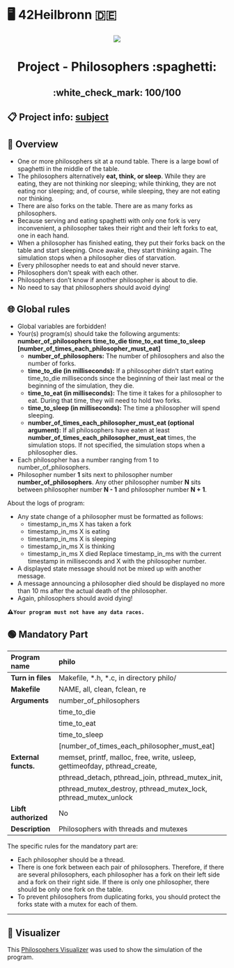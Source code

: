 # :desktop_computer: 42Heilbronn :de:

<p align="center">
  <img src="https://github.com/Tilek12/42-project-badges/blob/main/badges/philosopherse.png">
</p>

<h1 align="center">
  Project - Philosophers :spaghetti:
  <h2 align="center">
    :white_check_mark: 100/100
  </h2>
</h1>

## :clipboard: Project info: [subject](https://github.com/Tilek12/42HN-philosophers/blob/master/philo/.git_docs_philosophers/en.subject_philosophers.pdf)

## :beginner: Overview ##

- One or more philosophers sit at a round table.
There is a large bowl of spaghetti in the middle of the table.
- The philosophers alternatively **eat, think, or sleep**.
While they are eating, they are not thinking nor sleeping;
while thinking, they are not eating nor sleeping;
and, of course, while sleeping, they are not eating nor thinking.
- There are also forks on the table. There are as many forks as philosophers.
- Because serving and eating spaghetti with only one fork is very inconvenient, a
philosopher takes their right and their left forks to eat, one in each hand.
- When a philosopher has finished eating, they put their forks back on the table and
start sleeping. Once awake, they start thinking again. The simulation stops when
a philosopher dies of starvation.
- Every philosopher needs to eat and should never starve.
- Philosophers don’t speak with each other.
- Philosophers don’t know if another philosopher is about to die.
- No need to say that philosophers should avoid dying!

## :globe_with_meridians: Global rules ##

- Global variables are forbidden!
- Your(s) program(s) should take the following arguments:
**number_of_philosophers time_to_die time_to_eat time_to_sleep
[number_of_times_each_philosopher_must_eat]**
  - **number_of_philosophers:** The number of philosophers and also the number
of forks.
  - **time_to_die (in milliseconds):** If a philosopher didn’t start eating time_to_die
milliseconds since the beginning of their last meal or the beginning of the simulation, they die.
  - **time_to_eat (in milliseconds):** The time it takes for a philosopher to eat.
During that time, they will need to hold two forks.
  - **time_to_sleep (in milliseconds):** The time a philosopher will spend sleeping.
  - **number_of_times_each_philosopher_must_eat (optional argument):** If all
philosophers have eaten at least **number_of_times_each_philosopher_must_eat**
times, the simulation stops. If not specified, the simulation stops when a
philosopher dies.
- Each philosopher has a number ranging from 1 to number_of_philosophers.
- Philosopher number **1** sits next to philosopher number **number_of_philosophers**.
Any other philosopher number **N** sits between philosopher number **N - 1** and philosopher number **N + 1**.

About the logs of program:
- Any state change of a philosopher must be formatted as follows:
  - timestamp_in_ms X has taken a fork
  - timestamp_in_ms X is eating
  - timestamp_in_ms X is sleeping
  - timestamp_in_ms X is thinking
  - timestamp_in_ms X died
Replace timestamp_in_ms with the current timestamp in milliseconds
and X with the philosopher number.
- A displayed state message should not be mixed up with another message.
- A message announcing a philosopher died should be displayed no more than 10 ms
after the actual death of the philosopher.
- Again, philosophers should avoid dying!

**:warning:`Your program must not have any data races.`**

## :green_circle: Mandatory Part

**Program name**     | philo
:---                 |:---
**Turn in files**    | Makefile, *.h, *.c, in directory philo/
**Makefile**         | NAME, all, clean, fclean, re
**Arguments**        | number_of_philosophers 
|                    | time_to_die 
|                    | time_to_eat 
|                    | time_to_sleep 
|                    | [number_of_times_each_philosopher_must_eat]
**External functs.** | memset, printf, malloc, free, write, usleep, gettimeofday, pthread_create,
|                    | pthread_detach, pthread_join, pthread_mutex_init,
|                    | pthread_mutex_destroy, pthread_mutex_lock, pthread_mutex_unlock
**Libft authorized** | No
**Description**      | Philosophers with threads and mutexes

The specific rules for the mandatory part are:
- Each philosopher should be a thread.
- There is one fork between each pair of philosophers. Therefore, if there are several
philosophers, each philosopher has a fork on their left side and a fork on their right
side. If there is only one philosopher, there should be only one fork on the table.
- To prevent philosophers from duplicating forks, you should protect the forks state
with a mutex for each of them.

-----------------------------------

## :large_blue_circle: Visualizer 

This [Philosophers Visualizer](https://nafuka11.github.io/philosophers-visualizer/) was used to show the simulation of the program.

